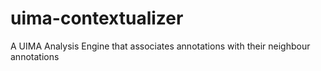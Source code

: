 # uima-contextualizer
A UIMA Analysis Engine that associates annotations with their neighbour annotations
